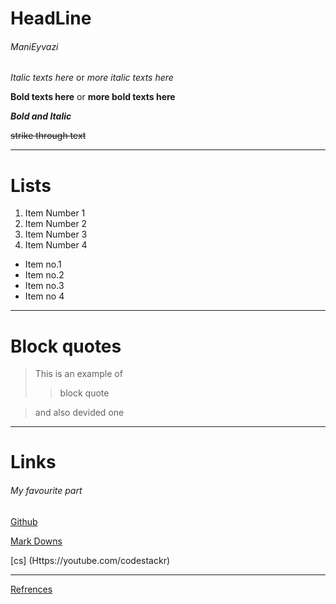 # HeadLine
###### ManiEyvazi


*Italic texts here*   or   _more italic texts here_

**Bold texts here**   or   __more bold texts here__

___Bold and Italic___

~~strike through text~~


---


# Lists

1. Item Number 1
2. Item Number 2
3. Item Number 3
1. Item Number 4

- Item no.1
- Item no.2
- Item no.3
- Item no 4


---


# Block quotes

> This is an example of 
>
> > block quote

> and also devided one


---


# Links
###### My favourite part

[Github](https://github.com/ManiEyvazi/study_NPIbd03_arh-pc 
"Лабраторная Работа")

[Mark Downs](#HeadLine)

[cs] (Https://youtube.com/codestackr)





___

[Refrences](cs)
